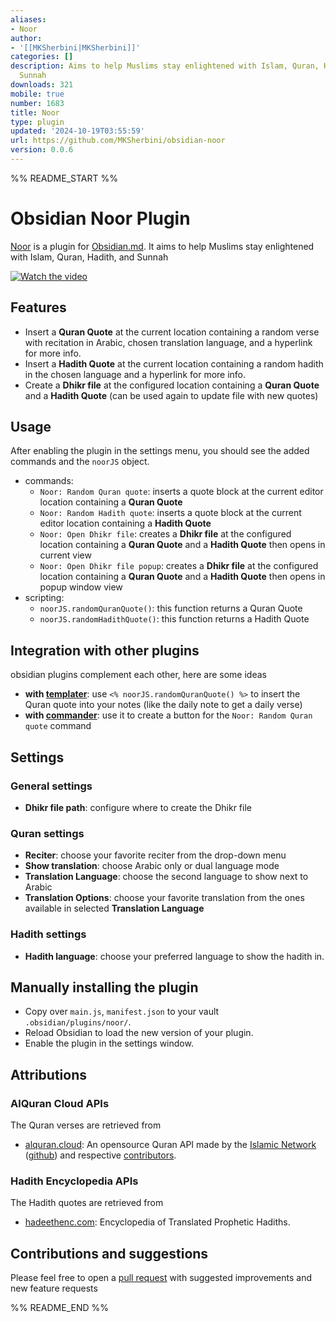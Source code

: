 ```yaml
---
aliases:
- Noor
author:
- '[[MKSherbini|MKSherbini]]'
categories: []
description: Aims to help Muslims stay enlightened with Islam, Quran, Hadith, and
  Sunnah
downloads: 321
mobile: true
number: 1683
title: Noor
type: plugin
updated: '2024-10-19T03:55:59'
url: https://github.com/MKSherbini/obsidian-noor
version: 0.0.6
---
```


%% README_START %%

# Obsidian Noor Plugin

[Noor](https://github.com/MKSherbini/obsidian-noor) is a plugin for [Obsidian.md](https://obsidian.md/). It aims to help Muslims stay enlightened with Islam, Quran, Hadith, and Sunnah

[![Watch the video](https://img.youtube.com/vi/HixhQK6CVXI/maxresdefault.jpg)](https://youtu.be/HixhQK6CVXI)



## Features
- Insert a **Quran Quote** at the current location containing a random verse with recitation in Arabic, chosen translation language, and a hyperlink for more info.
- Insert a **Hadith Quote** at the current location containing a random hadith in the chosen language and a hyperlink for more info.
- Create a **Dhikr file** at the configured location containing a **Quran Quote** and a **Hadith Quote** (can be used again to update file with new quotes)

## Usage
After enabling the plugin in the settings menu, you should see the added commands and the `noorJS` object.

- commands:
  - `Noor: Random Quran quote`: inserts a quote block at the current editor location containing a **Quran Quote**
  - `Noor: Random Hadith quote`: inserts a quote block at the current editor location containing a **Hadith Quote**
  - `Noor: Open Dhikr file`: creates a **Dhikr file** at the configured location containing a **Quran Quote** and a **Hadith Quote** then opens in current view
  - `Noor: Open Dhikr file popup`: creates a **Dhikr file** at the configured location containing a **Quran Quote** and a **Hadith Quote** then opens in popup window view
- scripting:
  - `noorJS.randomQuranQuote()`: this function returns a Quran Quote
  - `noorJS.randomHadithQuote()`: this function returns a Hadith Quote


## Integration with other plugins

obsidian plugins complement each other, here are some ideas
- **with [templater](https://github.com/SilentVoid13/Templater)**: use `<% noorJS.randomQuranQuote() %>` to insert the Quran quote into your notes (like the daily note to get a daily verse)
- **with [commander](https://github.com/phibr0/obsidian-commander)**: use it to create a button for the `Noor: Random Quran quote` command


## Settings

### General settings
- **Dhikr file path**: configure where to create the Dhikr file

### Quran settings
- **Reciter**: choose your favorite reciter from the drop-down menu
- **Show translation**: choose Arabic only or dual language mode
- **Translation Language**: choose the second language to show next to Arabic
- **Translation Options**: choose your favorite translation from the ones available in selected **Translation Language**

### Hadith settings
- **Hadith language**: choose your preferred language to show the hadith in.


## Manually installing the plugin

- Copy over `main.js`, `manifest.json` to your vault `.obsidian/plugins/noor/`.
- Reload Obsidian to load the new version of your plugin.
- Enable the plugin in the settings window.


## Attributions

### AlQuran Cloud APIs

The Quran verses are retrieved from
- [alquran.cloud](https://alquran.cloud/api): An opensource Quran API made by the [Islamic Network](https://islamic.network/) ([github](https://github.com/islamic-network)) and respective [contributors](https://alquran.cloud/contributors).

### Hadith Encyclopedia APIs

The Hadith quotes are retrieved from

- [hadeethenc.com](https://hadeethenc.com/api-docs/): Encyclopedia of Translated Prophetic Hadiths.

## Contributions and suggestions
Please feel free to open a [pull request](https://github.com/MKSherbini/obsidian-noor/pulls) with suggested improvements and new feature requests


%% README_END %%